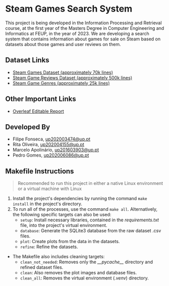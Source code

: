 # Steam Games Search System
This project is being developed in the Information Processing and Retrieval course, at the first year of the Masters Degree in Computer Engineering and Informatics at FEUP, in the year of 2023. We are developing a search system that contains information about games for sale on Steam based on datasets about those games and user reviews on them.

## Dataset Links 
- [Steam Games Dataset (approximately 70k lines)](https://www.kaggle.com/datasets/mexwell/steamgames)
- [Steam Game Reviews Dataset (approximately 500k lines)](https://www.kaggle.com/datasets/andrewmvd/steam-reviews)
- [Steam Game Genres (approximately 25k lines)](https://www.kaggle.com/datasets/danieliusv/steam-games-genres)

## Other Important Links
- [Overleaf Editable Report](https://www.overleaf.com/project/65158970b4dfdbdf08a7b83f)

## Developed By
- Filipe Fonseca, up202003474@up.pt
- Rita Oliveira, up202004155@up.pt
- Marcelo Apolinário, up201603903@up.pt
- Pedro Gomes, up202006086@up.pt

## Makefile Instructions  

>Recommended to run this project in either a native Linux environment or a virtual machine with Linux

1. Install the project's dependencies by running the command `make install` in the project's directory.
2. To run all of the processes, use the command `make all`. Alternatively, the following specific targets can also be used:
   - `setup`: Install necessary libraries, contained in the *requirements.txt* file, into the project's virtual environment.
   - `database`: Generate the SQLite3 database from the raw dataset .csv files.
   - `plot`: Create plots from the data in the datasets.
   - `refine`: Refine the datasets.
- The Makefile also includes cleaning targets:
   - `clean_not_needed`: Removes only the *\_\_pycache__* directory and refined dataset files.
   - `clean`: Also removes the plot images and database files.
   - `clean_all`: Removes the virtual environment (*.venv*) directory.
